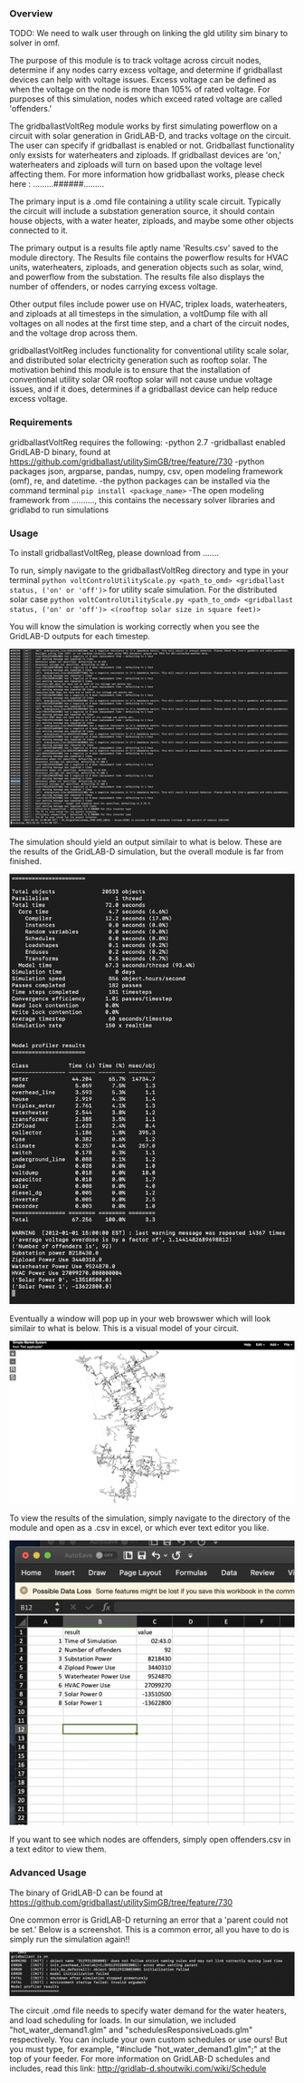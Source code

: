 ### Overview

TODO: We need to walk user through on linking the gld utility sim binary to solver in omf. 

 The purpose of this module is to track voltage across circuit nodes, determine if any nodes carry excess voltage, and determine if gridballast devices can help with voltage issues. Excess voltage can be defined as when the voltage on the node is more than 105% of rated voltage. For purposes of this simulation, nodes which exceed rated voltage are called 'offenders.' 

 The gridballastVoltReg module works by first simulating powerflow on a circuit with solar generation in GridLAB-D, and tracks voltage on the circuit. The user can specify if gridballast is enabled or not. Gridballast functionality only exsists for waterheaters and ziploads. If gridballast devices are 'on,' waterheaters and ziploads will turn on based upon the voltage level affecting them. For more information how gridballast works, please check here : .........######.........

 The primary input is a .omd file containing a utility scale circuit. Typically the circuit will include a substation generation source, it should contain house objects, with a water heater, ziploads, and maybe some other objects connected to it. 

 The primary output is a results file aptly name 'Results.csv' saved to the module directory. The Results file contains the powerflow results for HVAC units, waterheaters, ziploads, and generation objects such as solar, wind, and powerflow from the substation. The results file also displays the number of offenders, or nodes carrying excess voltage. 

 Other output files include power use on HVAC, triplex loads, waterheaters, and ziploads at all timesteps in the simulation, a voltDump file with all voltages on all nodes at the first time step, and a chart of the circuit nodes, and the voltage drop across them. 

 gridballastVoltReg includes functionality for conventional utility scale solar, and distributed solar electricity generation such as rooftop solar. The motivation behind this module is to ensure that the installation of conventional utility solar OR rooftop solar will not cause undue voltage issues, and if it does, determines if a gridballast device can help reduce excess voltage. 

### Requirements

gridballastVoltReg requires the following:
-python 2.7
-gridballast enabled GridLAB-D binary, found at https://github.com/gridballast/utilitySimGB/tree/feature/730
-python packages json, argparse, pandas, numpy, csv, open modeling framework (omf), re, and datetime. 
-the python packages can be installed via the command terminal `pip install <package_name>`
-The open modeling framework from .........., this contains the necessary solver libraries and gridlabd to run simulations

### Usage

To install gridballastVoltReg, please download from .......

To run, simply navigate to the gridballastVoltReg directory and type in your terminal `python voltControlUtilityScale.py <path_to_omd> <gridballast status, ('on' or 'off')>` for utility scale simulation. For the distributed solar case `python voltControlUtilityScale.py <path_to_omd> <gridballast status, ('on' or 'off')> <(rooftop solar size in square feet)>`


You will know the simulation is working correctly when you see the GridLAB-D outputs for each timestep.

![](gridlabd_sim.png)

The simulation should yield an output similair to what is below. These are the results of the GridLAB-D simulation, but the overall module is far from finished. 

![](gld_results.png)


Eventually a window will pop up in your web browswer which will look similair to what is below. This is a visual model of your circuit. 

![](circuit_viz.png)

To view the results of the simulation, simply navigate to the directory of the module and open as a .csv in excel, or which ever text editor you like.

![](sample_result.png)


If you want to see which nodes are offenders, simply open offenders.csv in a text editor to view them. 


### Advanced Usage

The binary of GridLAB-D can be found at https://github.com/gridballast/utilitySimGB/tree/feature/730

One common error is GridLAB-D returning an error that a 'parent could not be set.' Below is a screenshot. This is a common error, all you have to do is simply run the simulation again!!

![](parent_error.png)


The circuit .omd file needs to specify water demand for the water heaters, and load scheduling for loads. In our simulation, we included "hot_water_demand1.glm" and "schedulesResponsiveLoads.glm" respectively. You can include your own custom schedules or use ours! But you must type, for example, "#include "hot_water_demand1.glm";" at the top of your feeder. For more information on GridLAB-D schedules and includes, read this link: http://gridlab-d.shoutwiki.com/wiki/Schedule 

